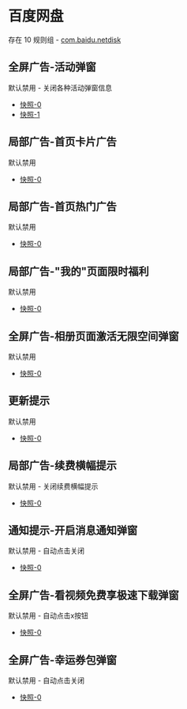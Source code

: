 # 百度网盘

存在 10 规则组 - [com.baidu.netdisk](/src/apps/com.baidu.netdisk.ts)

## 全屏广告-活动弹窗

默认禁用 - 关闭各种活动弹窗信息

- [快照-0](https://i.gkd.li/import/12642505)
- [快照-1](https://i.gkd.li/import/12923937)

## 局部广告-首页卡片广告

默认禁用

- [快照-0](https://i.gkd.li/import/12706544)

## 局部广告-首页热门广告

默认禁用

- [快照-0](https://i.gkd.li/import/12706544)

## 局部广告-"我的"页面限时福利

默认禁用

- [快照-0](https://i.gkd.li/import/12706549)

## 全屏广告-相册页面激活无限空间弹窗

默认禁用

- [快照-0](https://i.gkd.li/import/12648987)

## 更新提示

默认禁用

- [快照-0](https://i.gkd.li/import/12863984)

## 局部广告-续费横幅提示

默认禁用 - 关闭续费横幅提示

- [快照-0](https://i.gkd.li/import/12924036)

## 通知提示-开启消息通知弹窗

默认禁用 - 自动点击关闭

- [快照-0](https://i.gkd.li/import/12923936)

## 全屏广告-看视频免费享极速下载弹窗

默认禁用 - 自动点击x按钮

- [快照-0](https://i.gkd.li/import/12783106)

## 全屏广告-幸运券包弹窗

默认禁用 - 自动点击关闭

- [快照-0](https://i.gkd.li/import/13806852)
